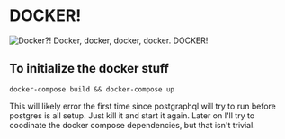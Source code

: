 

# DOCKER!

![Docker?! Docker, docker, docker, docker. DOCKER!](https://cdn-images-1.medium.com/max/1600/1*42K-swiwgm3lZ2xRyNU5ow.gif)

## To initialize the docker stuff

`docker-compose build && docker-compose up`

This will likely error the first time since postgraphql will try to run before postgres is all setup. Just kill it and start it again. Later on I'll try to coodinate the docker compose dependencies, but that isn't trivial.
